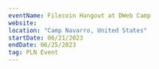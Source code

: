 ```yaml
---
eventName: Filecoin Hangout at DWeb Camp
website: 
location: "Camp Navarro, United States"
startDate: 06/21/2023
endDate: 06/25/2023
tag: PLN Event
---
```


